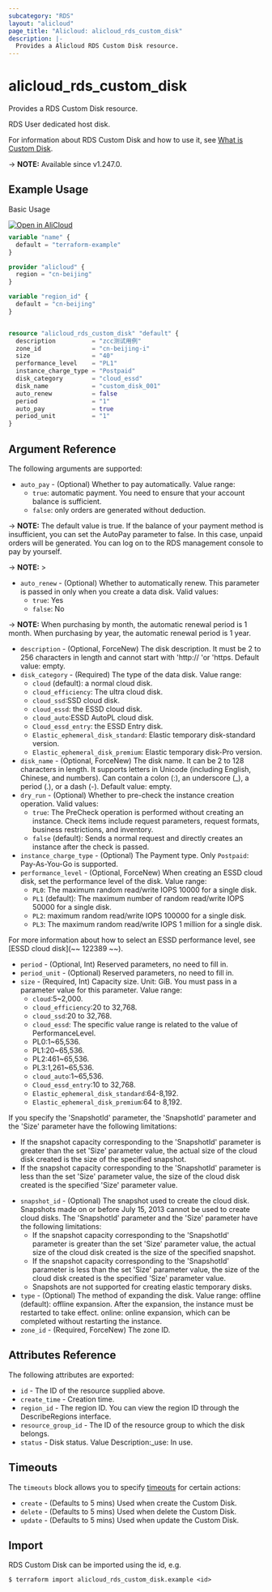 ```yaml
---
subcategory: "RDS"
layout: "alicloud"
page_title: "Alicloud: alicloud_rds_custom_disk"
description: |-
  Provides a Alicloud RDS Custom Disk resource.
---
```


# alicloud_rds_custom_disk

Provides a RDS Custom Disk resource.

RDS User dedicated host disk.

For information about RDS Custom Disk and how to use it, see [What is Custom Disk](https://next.api.alibabacloud.com/document/Rds/2014-08-15/CreateRCDisk).

-> **NOTE:** Available since v1.247.0.

## Example Usage

Basic Usage

<div style="display: block;margin-bottom: 40px;"><div class="oics-button" style="float: right;position: absolute;margin-bottom: 10px;">
  <a href="https://api.aliyun.com/terraform?resource=alicloud_rds_custom_disk&exampleId=1d1c1d87-40c4-9be8-e1fd-6315ae33fa5812959a3e&activeTab=example&spm=docs.r.rds_custom_disk.0.1d1c1d8740&intl_lang=EN_US" target="_blank">
    <img alt="Open in AliCloud" src="https://img.alicdn.com/imgextra/i1/O1CN01hjjqXv1uYUlY56FyX_!!6000000006049-55-tps-254-36.svg" style="max-height: 44px; max-width: 100%;">
  </a>
</div></div>

```terraform
variable "name" {
  default = "terraform-example"
}

provider "alicloud" {
  region = "cn-beijing"
}

variable "region_id" {
  default = "cn-beijing"
}


resource "alicloud_rds_custom_disk" "default" {
  description          = "zcc测试用例"
  zone_id              = "cn-beijing-i"
  size                 = "40"
  performance_level    = "PL1"
  instance_charge_type = "Postpaid"
  disk_category        = "cloud_essd"
  disk_name            = "custom_disk_001"
  auto_renew           = false
  period               = "1"
  auto_pay             = true
  period_unit          = "1"
}
```

## Argument Reference

The following arguments are supported:
* `auto_pay` - (Optional) Whether to pay automatically. Value range:
  - `true`: automatic payment. You need to ensure that your account balance is sufficient.
  - `false`: only orders are generated without deduction.



-> **NOTE:**  The default value is true. If the balance of your payment method is insufficient, you can set the AutoPay parameter to false. In this case, unpaid orders will be generated. You can log on to the RDS management console to pay by yourself.

-> **NOTE:** >

* `auto_renew` - (Optional) Whether to automatically renew. This parameter is passed in only when you create a data disk. Valid values:
  - `true`: Yes
  - `false`: No

-> **NOTE:**  When purchasing by month, the automatic renewal period is 1 month.
When purchasing by year, the automatic renewal period is 1 year.
* `description` - (Optional, ForceNew) The disk description. It must be 2 to 256 characters in length and cannot start with 'http:// 'or 'https.
Default value: empty.
* `disk_category` - (Required) The type of the data disk. Value range:
  - `cloud` (default): a normal cloud disk.
  - `cloud_efficiency`: The ultra cloud disk.
  - `cloud_ssd`:SSD cloud disk.
  - `cloud_essd`: the ESSD cloud disk.
  - `cloud_auto`:ESSD AutoPL cloud disk.
  - `Cloud_essd_entry`: the ESSD Entry disk.
  - `Elastic_ephemeral_disk_standard`: Elastic temporary disk-standard version.
  - `Elastic_ephemeral_disk_premium`: Elastic temporary disk-Pro version.
* `disk_name` - (Optional, ForceNew) The disk name. It can be 2 to 128 characters in length. It supports letters in Unicode (including English, Chinese, and numbers). Can contain a colon (:), an underscore (_), a period (.), or a dash (-).
Default value: empty.
* `dry_run` - (Optional) Whether to pre-check the instance creation operation. Valid values:
  - `true`: The PreCheck operation is performed without creating an instance. Check items include request parameters, request formats, business restrictions, and inventory.
  - `false` (default): Sends a normal request and directly creates an instance after the check is passed.
* `instance_charge_type` - (Optional) The Payment type. Only `Postpaid`: Pay-As-You-Go is supported.
* `performance_level` - (Optional, ForceNew) When creating an ESSD cloud disk, set the performance level of the disk. Value range:
  - `PL0`: The maximum random read/write IOPS 10000 for a single disk.
  - `PL1` (default): The maximum number of random read/write IOPS 50000 for a single disk.
  - `PL2`: maximum random read/write IOPS 100000 for a single disk.
  - `PL3`: The maximum random read/write IOPS 1 million for a single disk.

For more information about how to select an ESSD performance level, see [ESSD cloud disk](~~ 122389 ~~).
* `period` - (Optional, Int) Reserved parameters, no need to fill in.
* `period_unit` - (Optional) Reserved parameters, no need to fill in.
* `size` - (Required, Int) Capacity size. Unit: GiB. You must pass in a parameter value for this parameter. Value range:
  - `cloud`:5~2,000.
  - `cloud_efficiency`:20 to 32,768.
  - `cloud_ssd`:20 to 32,768.
  - `cloud_essd`: The specific value range is related to the value of PerformanceLevel.
  - PL0:1~65,536.
  - PL1:20~65,536.
  - PL2:461~65,536.
  - PL3:1,261~65,536.
  - `cloud_auto`:1~65,536.
  - `Cloud_essd_entry`:10 to 32,768.
  - `Elastic_ephemeral_disk_standard`:64-8,192.
  - `Elastic_ephemeral_disk_premium`:64 to 8,192.

If you specify the 'SnapshotId' parameter, the 'SnapshotId' parameter and the 'Size' parameter have the following limitations:
  - If the snapshot capacity corresponding to the 'SnapshotId' parameter is greater than the set 'Size' parameter value, the actual size of the cloud disk created is the size of the specified snapshot.
  - If the snapshot capacity corresponding to the 'SnapshotId' parameter is less than the set 'Size' parameter value, the size of the cloud disk created is the specified 'Size' parameter value.
* `snapshot_id` - (Optional) The snapshot used to create the cloud disk. Snapshots made on or before July 15, 2013 cannot be used to create cloud disks. The 'SnapshotId' parameter and the 'Size' parameter have the following limitations:
  - If the snapshot capacity corresponding to the 'SnapshotId' parameter is greater than the set 'Size' parameter value, the actual size of the cloud disk created is the size of the specified snapshot.
  - If the snapshot capacity corresponding to the 'SnapshotId' parameter is less than the set 'Size' parameter value, the size of the cloud disk created is the specified 'Size' parameter value.
  - Snapshots are not supported for creating elastic temporary disks.
* `type` - (Optional) The method of expanding the disk. Value range:
offline (default): offline expansion. After the expansion, the instance must be restarted to take effect.
online: online expansion, which can be completed without restarting the instance.
* `zone_id` - (Required, ForceNew) The zone ID.

## Attributes Reference

The following attributes are exported:
* `id` - The ID of the resource supplied above.
* `create_time` - Creation time.
* `region_id` - The region ID. You can view the region ID through the DescribeRegions interface.
* `resource_group_id` - The ID of the resource group to which the disk belongs.
* `status` - Disk status. Value Description:_use: In use.

## Timeouts

The `timeouts` block allows you to specify [timeouts](https://developer.hashicorp.com/terraform/language/resources/syntax#operation-timeouts) for certain actions:
* `create` - (Defaults to 5 mins) Used when create the Custom Disk.
* `delete` - (Defaults to 5 mins) Used when delete the Custom Disk.
* `update` - (Defaults to 5 mins) Used when update the Custom Disk.

## Import

RDS Custom Disk can be imported using the id, e.g.

```shell
$ terraform import alicloud_rds_custom_disk.example <id>
```